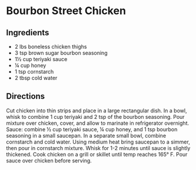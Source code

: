 # Bourbon Street Chicken

## Ingredients

- 2 lbs boneless chicken thighs
- 3 tsp brown sugar bourbon seasoning
- 1½ cup teriyaki sauce
- ¼ cup honey
- 1 tsp cornstarch
- 2 tbsp cold water

## Directions

Cut chicken into thin strips and place in a large rectangular dish. In a bowl,
whisk to combine 1 cup teriyaki and 2 tsp of the bourbon seasoning. Pour
mixture over chicken, cover, and allow to marinate in refrigerator overnight.
Sauce: combine ½ cup teriyaki sauce, ¼ cup honey, and 1 tsp bourbon seasoning
in a small saucepan. In a separate small bowl, combine cornstarch and cold
water. Using medium heat bring saucepan to a simmer, then pour in cornstarch
mixture. Whisk for 1-2 minutes until sauce is slightly thickened. Cook chicken
on a grill or skillet until temp reaches 165° F. Pour sauce over chicken
before serving.

